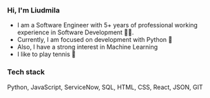 ### Hi, I'm Liudmila

- I am a Software Engineer with 5+ years of professional working experience in Software Development 👩‍💻.
- Currently, I am focused on development with Python 🐍
- Also, I have a strong interest in Machine Learning
- I like to play tennis 🎾

### Tech stack
Python, JavaScript, ServiceNow, SQL, HTML, CSS, React, JSON, GIT

<!--
**liupi/liupi** is a ✨ _special_ ✨ repository because its `README.md` (this file) appears on your GitHub profile.

Here are some ideas to get you started:

- 🔭 I’m currently working on ...
- 🌱 I’m currently learning ...
- 👯 I’m looking to collaborate on ...
- 🤔 I’m looking for help with ...
- 💬 Ask me about ...
- 📫 How to reach me: ...
- 😄 Pronouns: ...
- ⚡ Fun fact: ...
-->
